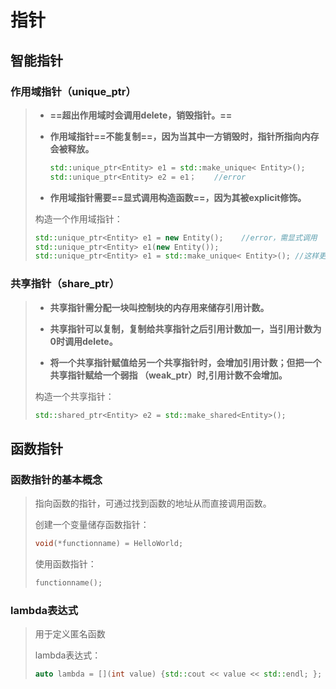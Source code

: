 # 指针

## 智能指针

### 作用域指针（unique_ptr）

> + **==超出作用域时会调用delete，销毁指针。==**
>
> + **作用域指针==不能复制==，因为当其中一方销毁时，指针所指向内存会被释放。**
>
> 	```c++
> 	std::unique_ptr<Entity> e1 = std::make_unique< Entity>();
> 	std::unique_ptr<Entity> e2 = e1；	//error
> 	```
>
> + **作用域指针需要==显式调用构造函数==，因为其被explicit修饰。**
>
> 构造一个作用域指针：
>
> ```c++
> std::unique_ptr<Entity> e1 = new Entity();	//error，需显式调用
> std::unique_ptr<Entity> e1(new Entity());
> std::unique_ptr<Entity> e1 = std::make_unique< Entity>();	//这样更安全
> ```

### 共享指针（share_ptr）

> + **共享指针需分配一块叫控制块的内存用来储存引用计数。**
> + **共享指针可以复制，复制给共享指针之后引用计数加一，当引用计数为0时调用delete。**
>
> + **将一个共享指针赋值给另一个共享指针时，会增加引用计数；但把一个共享指针赋给一个弱指
> 	（weak_ptr）时,引用计数不会增加。**
>
> 构造一个共享指针：
> ```c++
> std::shared_ptr<Entity> e2 = std::make_shared<Entity>();
> ```

## 函数指针

### 函数指针的基本概念

> 指向函数的指针，可通过找到函数的地址从而直接调用函数。
>
> 创建一个变量储存函数指针：
>
> ```c++
> void(*functionname) = HelloWorld;
> ```
>
> 使用函数指针：
>
> ```c++
> functionname();
> ```

### lambda表达式

> 用于定义匿名函数
>
> lambda表达式：
>
> ```c++
> auto lambda = [](int value) {std::cout << value << std::endl; };
> ```
>
> 

